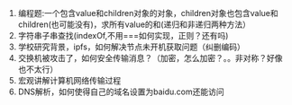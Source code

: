 1. 编程题:一个包含value和children对象的对象，children对象也包含value和children(也可能没有)，求所有value的和(递归和非递归两种方法）
2. 字符串子串查找(indexOf,不用===如何实现，正则？还有吗)
3. 学校研究背景，ipfs，如何解决节点未开机获取问题（纠删编码）
4. 交换机被攻击了，如何安全传输消息？（加密，怎么加密？。。非对称？好像也不太行）
5. 宏观讲解计算机网络传输过程
6. DNS解析，如何使得自己的域名设置为baidu.com还能访问
